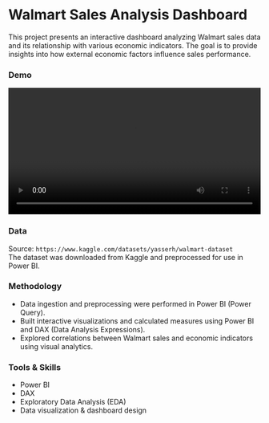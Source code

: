 # Walmart Sales Analysis Dashboard

This project presents an interactive dashboard analyzing Walmart sales data and its relationship with various economic indicators. The goal is to provide insights into how external economic factors influence sales performance.

### Demo
<video controls src="https://github.com/user-attachments/assets/4bbc26a0-f70a-4301-9a46-b774d01feddc" controls width="100%"></video>

### Data
Source: `https://www.kaggle.com/datasets/yasserh/walmart-dataset`  
The dataset was downloaded from Kaggle and preprocessed for use in Power BI.

### Methodology
- Data ingestion and preprocessing were performed in Power BI (Power Query).  
- Built interactive visualizations and calculated measures using Power BI and DAX (Data Analysis Expressions).  
- Explored correlations between Walmart sales and economic indicators using visual analytics. 

### Tools & Skills
- Power BI  
- DAX   
- Exploratory Data Analysis (EDA)  
- Data visualization & dashboard design  
